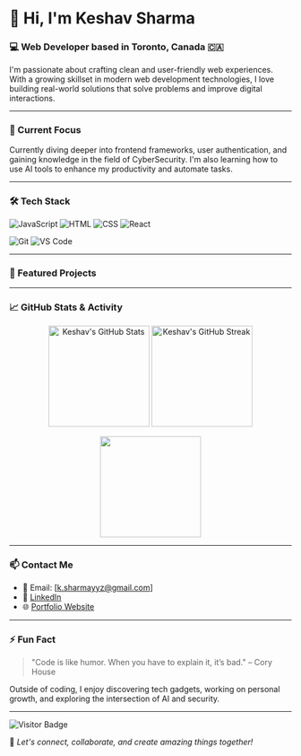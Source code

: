 # 👋 Hi, I'm Keshav Sharma

### 💻 Web Developer based in Toronto, Canada 🇨🇦

I'm passionate about crafting clean and user-friendly web experiences. With a growing skillset in modern web development technologies, I love building real-world solutions that solve problems and improve digital interactions.

---

### 🔭 Current Focus
Currently diving deeper into frontend frameworks, user authentication, and gaining knowledge in the field of CyberSecurity. I'm also learning how to use AI tools to enhance my productivity and automate tasks.

---

### 🛠 Tech Stack

![JavaScript](https://img.shields.io/badge/-JavaScript-F7DF1E?style=for-the-badge&logo=javascript&logoColor=000)
![HTML](https://img.shields.io/badge/-HTML5-E34F26?style=for-the-badge&logo=html5&logoColor=fff)
![CSS](https://img.shields.io/badge/-CSS3-1572B6?style=for-the-badge&logo=css3)
![React](https://img.shields.io/badge/-React-61DAFB?style=for-the-badge&logo=react&logoColor=000)


![Git](https://img.shields.io/badge/-Git-F05032?style=for-the-badge&logo=git&logoColor=fff)
![VS Code](https://img.shields.io/badge/-VS%20Code-007ACC?style=for-the-badge&logo=visual-studio-code)

---

### 🚀 Featured Projects



<!-- Add more projects here -->

---

### 📈 GitHub Stats & Activity

<p align="center">
  <img src="https://github-readme-stats.vercel.app/api?username=KESHAVSHARMA40&show_icons=true&theme=tokyonight&hide_title=false&count_private=true" alt="Keshav's GitHub Stats" height="180" />
  <img src="https://github-readme-streak-stats.herokuapp.com?user=KESHAVSHARMA40&theme=tokyonight&hide_border=false" alt="Keshav's GitHub Streak" height="180" />
</p>

<p align="center">
  <img src="https://github-readme-stats.vercel.app/api/top-langs/?username=KESHAVSHARMA40&layout=compact&theme=tokyonight&hide_border=true" height="180" />
</p>

---

### 📫 Contact Me

- 📧 Email: [k.sharmayyz@gmail.com]  
- 💼 [LinkedIn](https://www.linkedin.com/in/keshavsharmayyz4041/)  
- 🌐 [Portfolio Website](https://uniqueshav.netlify.app/)  
<!-- 📄 [Resume](https://link-to-your-resume.com) -->

---

### ⚡ Fun Fact

> "Code is like humor. When you have to explain it, it’s bad." – Cory House

Outside of coding, I enjoy discovering tech gadgets, working on personal growth, and exploring the intersection of AI and security.

---

![Visitor Badge](https://komarev.com/ghpvc/?username=your-username&label=Profile+Views&color=blue&style=flat)

🔁 *Let's connect, collaborate, and create amazing things together!*

